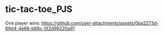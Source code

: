# tic-tac-toe_PJS
One player wins: 
https://github.com/user-attachments/assets/0ba2273d-69d4-4e66-b86c-5f2d99220a91

